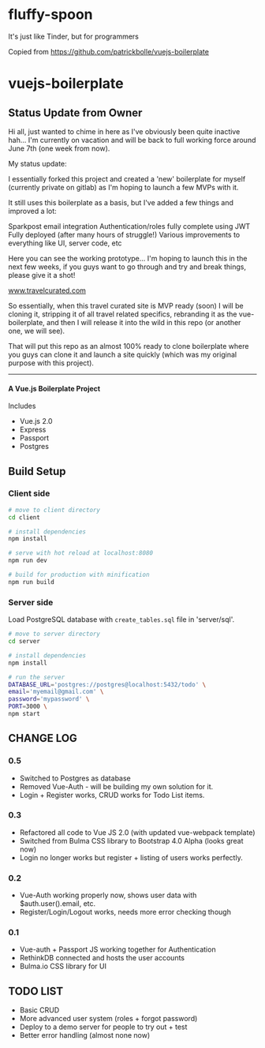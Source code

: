 # fluffy-spoon
It's just like Tinder, but for programmers 

Copied from https://github.com/patrickbolle/vuejs-boilerplate
 
# vuejs-boilerplate

## Status Update from Owner

Hi all, just wanted to chime in here as I've obviously been quite inactive hah...
I'm currently on vacation and will be back to full working force around June 7th (one week from now).

My status update:

I essentially forked this project and created a 'new' boilerplate for myself (currently private on gitlab) as I'm hoping to launch a few MVPs with it.

It still uses this boilerplate as a basis, but I've added a few things and improved a lot:

Sparkpost email integration
Authentication/roles fully complete using JWT
Fully deployed (after many hours of struggle!)
Various improvements to everything like UI, server code, etc

Here you can see the working prototype... I'm hoping to launch this in the next few weeks, if you guys want to go through and try and break things, please give it a shot!

www.travelcurated.com

So essentially, when this travel curated site is MVP ready (soon) I will be cloning it, stripping it of all travel related specifics, rebranding it as the vue-boilerplate, and then I will release it into the wild in this repo (or another one, we will see).

That will put this repo as an almost 100% ready to clone boilerplate where you guys can clone it and launch a site quickly (which was my original purpose with this project).

---


#### A Vue.js Boilerplate Project
Includes
- Vue.js 2.0
- Express
- Passport
- Postgres


## Build Setup

### Client side

``` bash
# move to client directory
cd client

# install dependencies
npm install

# serve with hot reload at localhost:8080
npm run dev

# build for production with minification
npm run build
```

### Server side

Load PostgreSQL database with `create_tables.sql` file in 'server/sql'.

``` bash
# move to server directory
cd server

# install dependencies
npm install

# run the server
DATABASE_URL='postgres://postgres@localhost:5432/todo' \
email='myemail@gmail.com' \
password='mypassword' \
PORT=3000 \
npm start
```

## CHANGE LOG
### 0.5
- Switched to Postgres as database
- Removed Vue-Auth - will be building my own solution for it.
- Login + Register works, CRUD works for Todo List items.
### 0.3
- Refactored all code to Vue JS 2.0 (with updated vue-webpack template)
- Switched from Bulma CSS library to Bootstrap 4.0 Alpha (looks great now)
- Login no longer works but register + listing of users works perfectly.

### 0.2
- Vue-Auth working properly now, shows user data with $auth.user().email, etc.
- Register/Login/Logout works, needs more error checking though

### 0.1
- Vue-auth + Passport JS working together for Authentication
- RethinkDB connected and hosts the user accounts
- Bulma.io CSS library for UI

## TODO LIST
- Basic CRUD
- More advanced user system (roles + forgot password)
- Deploy to a demo server for people to try out + test
- Better error handling (almost none now)
